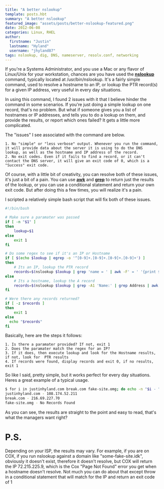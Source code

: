 ```yaml
---
title: "A better nslookup"
template: posts.hbt
summary: "A better nslookup"
featured_image: "assets/posts/better-nslookup-featured.png"
date: 2012-06-08
categories: Linux, RHEL
author:
  firstname: "Justin"
  lastname: "Hyland"
  username: "jhyland87"
tags: nslookup, dig, DNS, nameserver, resolv.conf, networking
---
```

If you're a Systems Administrator, and you use a Mac or any flavor of Linux/Unix for your workstation, chances are you have used the **[nslookup](https://en.wikipedia.org/wiki/Nslookup)** command, typically located at /usr/bin/nslookup. It's a fairly simple command, used to resolve a hostname to an IP, or lookup the PTR record(s) for a given IP address, very useful in every day situations.

In using this command, I found 2 issues with it that I believe hinder the command in some scenarios. If you're just doing a simple lookup on one record, that's no problem. But what if someone gives you a list of hostnames or IP addresses, and tells you to do a lookup on them, and provide the results, or report which ones failed? It gets a little more complicated.

The "issues" I see associated with the command are below.

	1. No "simple" or "less verbose" output. Whenever you run the command, it will provide data about the server it is using to do the DNS lookup, as well as the hostname and IP address of the record.
	2. No exit codes. Even if it fails to find a record, or it can't contact the DNS server, it will give an exit code of 0, which is a "Success" exit code.

Of course, with a little bit of creativity, you can resolve both of these issues, it's just a bit of a pain. You can use **[awk](https://en.wikipedia.org/wiki/AWK)** and **[grep](https://en.wikipedia.org/wiki/Grep)** to return just the results of the lookup, or you can use a conditional statement and return your own exit code. But after doing this a few times, you will realize it's a pain.

I scripted a relatively simple bash script that will fix both of these issues.

```bash
#!/bin/bash

# Make sure a paramater was passed
if [ -n "$1" ]
then
    lookup=$1
else
    exit 1
fi

# Do some regex to see if it's an IP or Hostname
if [ $(echo $lookup | egrep -o '^[0-9]+.[0-9]+.[0-9]+.[0-9]+') ]
then
	# Its an IP, lookup the PTR record
	records=$(nslookup $lookup | grep 'name = ' | awk -F' = ' '{print $2}' | sed 's/.$//g' | sort)
else
	# Its a hostname, lookup the A record
	records=$(nslookup $lookup | grep -A1 'Name:' | grep Address | awk -F': ' '{print $2}')
fi

# Were there any records returned?
if [ -z $records ]
then
	exit 1
else
  echo "$records"
fi
```

Basically, here are the steps it follows:

	1. Is there a paramater provided? If not, exit 1
	2. Does the paramater match the regex for an IP?
	3. If it does, then execute lookup and look for the Hostname results, if not, look for  PTR results
	4. If records were found, display records and exit 0, if no results, exit 1

So like I said, pretty simple, but it works perfect for every day situations. Heres a great example of a typical usage.

```bash
$ for i in justinhyland.com break.com fake-site.omg; do echo -n "$i - "; /bin/bash quick_nslookup.sh $i || echo "No Records Found"; done
justinhyland.com - 108.174.52.211
break.com - 216.69.227.70
fake-site.omg - No Records Found
```

As you can see, the results are straight to the point and easy to read, that's what the managers want right?

# P.S.

Depending on your ISP, the results may vary. For example, if you are on COX, if you run nslookup against a domain like "some-fake-site.idk", obviously it doesn't exist, therefore it doesn't resolve, but COX will return the IP 72.215.225.9, which is the Cox "Page Not Found" error you get when a hostname doesn't resolve. Not much you can do about that except throw in a conditional statement that will match for the IP and return an exit code of 1

